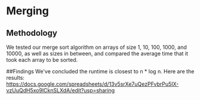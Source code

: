 # Merging
## Methodology
We tested our merge sort algorithm on arrays of size 1, 10, 100, 1000, and 10000, as well as sizes in between, and compared the average time that it took each array to be sorted. 

##Findings
We've concluded the runtime is closest to n * log n.
Here are the results: https://docs.google.com/spreadsheets/d/13v5srXe7uQezPFvbrPu5IX-vzUuQdH5xo9lCknSLXdA/edit?usp=sharing
